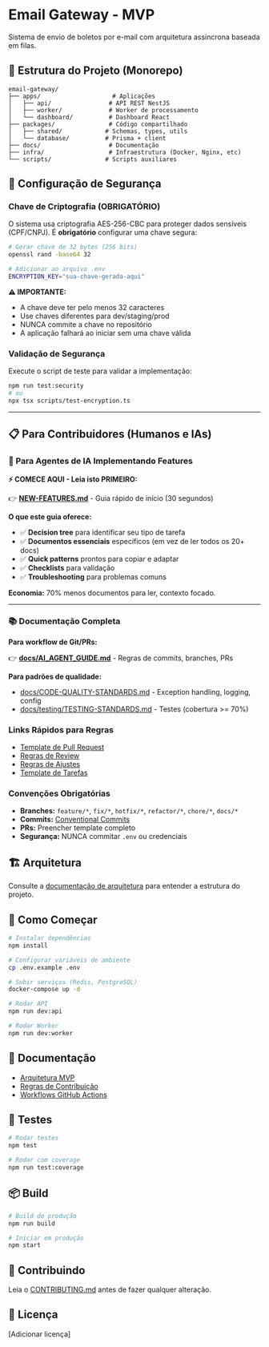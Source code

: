 # Email Gateway - MVP

Sistema de envio de boletos por e-mail com arquitetura assíncrona baseada em filas.

## 📁 Estrutura do Projeto (Monorepo)

```
email-gateway/
├── apps/                    # Aplicações
│   ├── api/                # API REST NestJS
│   ├── worker/             # Worker de processamento
│   └── dashboard/          # Dashboard React
├── packages/               # Código compartilhado
│   ├── shared/            # Schemas, types, utils
│   └── database/          # Prisma + client
├── docs/                   # Documentação
├── infra/                  # Infraestrutura (Docker, Nginx, etc)
└── scripts/               # Scripts auxiliares
```

## 🔐 Configuração de Segurança

### Chave de Criptografia (OBRIGATÓRIO)

O sistema usa criptografia AES-256-CBC para proteger dados sensíveis (CPF/CNPJ). É **obrigatório** configurar uma chave segura:

```bash
# Gerar chave de 32 bytes (256 bits)
openssl rand -base64 32

# Adicionar ao arquivo .env
ENCRYPTION_KEY="sua-chave-gerada-aqui"
```

**⚠️ IMPORTANTE:**
- A chave deve ter pelo menos 32 caracteres
- Use chaves diferentes para dev/staging/prod
- NUNCA commite a chave no repositório
- A aplicação falhará ao iniciar sem uma chave válida

### Validação de Segurança

Execute o script de teste para validar a implementação:

```bash
npm run test:security
# ou
npx tsx scripts/test-encryption.ts
```

---

## 📋 Para Contribuidores (Humanos e IAs)

### 🤖 Para Agentes de IA Implementando Features

**⚡ COMECE AQUI - Leia isto PRIMEIRO:**

👉 **[NEW-FEATURES.md](NEW-FEATURES.md)** - Guia rápido de início (30 segundos)

**O que este guia oferece:**
- ✅ **Decision tree** para identificar seu tipo de tarefa
- ✅ **Documentos essenciais** específicos (em vez de ler todos os 20+ docs)
- ✅ **Quick patterns** prontos para copiar e adaptar
- ✅ **Checklists** para validação
- ✅ **Troubleshooting** para problemas comuns

**Economia:** 70% menos documentos para ler, contexto focado.

---

### 📚 Documentação Completa

**Para workflow de Git/PRs:**

👉 **[docs/AI_AGENT_GUIDE.md](docs/AI_AGENT_GUIDE.md)** - Regras de commits, branches, PRs

**Para padrões de qualidade:**

- [docs/CODE-QUALITY-STANDARDS.md](docs/CODE-QUALITY-STANDARDS.md) - Exception handling, logging, config
- [docs/testing/TESTING-STANDARDS.md](docs/testing/TESTING-STANDARDS.md) - Testes (cobertura >= 70%)

### Links Rápidos para Regras

- [Template de Pull Request](.github/pull_request_template.md)
- [Regras de Review](docs/PR_REVIEW_RULES.md)
- [Regras de Ajustes](docs/PR_ADJUSTMENTS.md)
- [Template de Tarefas](task/TEMPLATE-PR-TASK.md)

### Convenções Obrigatórias

- **Branches:** `feature/*`, `fix/*`, `hotfix/*`, `refactor/*`, `chore/*`, `docs/*`
- **Commits:** [Conventional Commits](https://www.conventionalcommits.org/)
- **PRs:** Preencher template completo
- **Segurança:** NUNCA commitar `.env` ou credenciais

## 🏗️ Arquitetura

Consulte a [documentação de arquitetura](docs/) para entender a estrutura do projeto.

## 🚀 Como Começar

```bash
# Instalar dependências
npm install

# Configurar variáveis de ambiente
cp .env.example .env

# Subir serviços (Redis, PostgreSQL)
docker-compose up -d

# Rodar API
npm run dev:api

# Rodar Worker
npm run dev:worker
```

## 📖 Documentação

- [Arquitetura MVP](docs/)
- [Regras de Contribuição](CONTRIBUTING.md)
- [Workflows GitHub Actions](.github/workflows/)

## 🧪 Testes

```bash
# Rodar testes
npm test

# Rodar com coverage
npm run test:coverage
```

## 📦 Build

```bash
# Build de produção
npm run build

# Iniciar em produção
npm start
```

## 🤝 Contribuindo

Leia o [CONTRIBUTING.md](CONTRIBUTING.md) antes de fazer qualquer alteração.

## 📝 Licença

[Adicionar licença]
